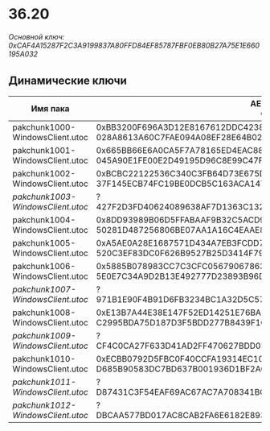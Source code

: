 # 36.20

###### Основной ключ: 0xCAF4A15287F2C3A9199837A80FFD84EF85787FBF0EB80B27A75E1E660195A032

## Динамические ключи

| Имя пака                          | AES Ключ</br>GUID                                                                                       | HiRes Текстуры |
|-----------------------------------|---------------------------------------------------------------------------------------------------------|----------------|
| pakchunk1000-WindowsClient.utoc 	| 0xBB3200F696A3D12E8167612DDC42389BAC9ACACC4D47E2616AF212971521BA3A</br>028A8613A60C7FAE094A08EF28E64B02 | ✔️             |
| pakchunk1001-WindowsClient.utoc 	| 0x665BB66E6A0CA5F7A78165ED4EAC88168951CCC1182CB2206A721001937C937B</br>045A90E1FE00E2D49195D96C8E99C47F | ✔️             |
| pakchunk1002-WindowsClient.utoc 	| 0xBCBC22122536C340C3FB64D73E675D1A1D29B847151A1AE5CF79A9BA3A0F49D5</br>37F145ECB74FC19BE0DCB5C163ACA147 | ❌             |
| *pakchunk1003-WindowsClient.utoc* | ?</br>427F2D3FD40624089638AF7D1363C132 | ✔️             |
| pakchunk1004-WindowsClient.utoc 	| 0x8DD93989B06D5FFABAAF9B32C5ACD968D96B6ACE9322429BBDED9D25059648A0</br>50281D487256806BE07AA1A16C4EAAE8 | ✔️             |
| pakchunk1005-WindowsClient.utoc 	| 0xA5AE0A28E1687571D434A7EB3FCDD7991603A71E99CBE28E38CF6E87B5849E81</br>520C3EF83DC0F626B9527B25D3414F79 | ❌             |
| pakchunk1006-WindowsClient.utoc 	| 0x5885B078983CC7C3CFC0567906786307CCE22F60E1B504A0D560FA317594D591</br>5E0E7C34A9D2B13E492777D23893B96D | ✔️             |
| *pakchunk1007-WindowsClient.utoc* | ?</br>971B1E90F4B91D6FB3234BC1A32D5C57 | ❌             |
| pakchunk1008-WindowsClient.utoc 	| 0xE13B7A44E38E147F52ED14251E76BA2BAC83403812FF485F471BA3893988B387</br>C2995BDA75D187D3F5BDD277B8439F1C | ✔️             |
| *pakchunk1009-WindowsClient.utoc* | ?</br>CF4C0CA27F633D41AD2FF470627BDD0F | ❌             |
| pakchunk1010-WindowsClient.utoc 	| 0xECBB0792D5FBC0F40CCFA19314EC103189CF3CBE70D144AEEAD1134310B354A6</br>D685B90583DC7BD637B001936D1BF2AC | ✔️             |
| *pakchunk1011-WindowsClient.utoc* | ?</br>D87431C3F54EAF69AC67AC7A708341BC | ✔️             |
| *pakchunk1012-WindowsClient.utoc* | ?</br>DBCAA577BD017AC8CAB2FA6E6182E893 | ✔️             |
